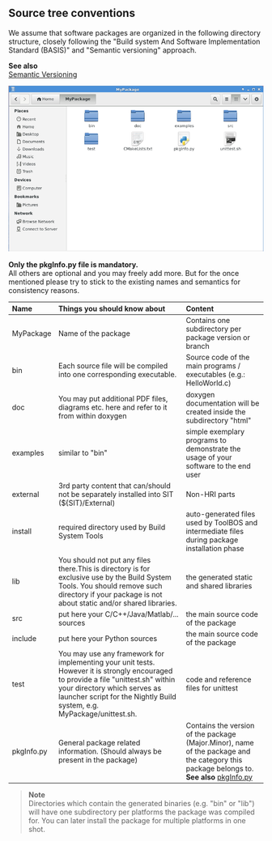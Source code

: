 ## Source tree conventions

We assume that software packages are organized in the following directory structure, closely following the
"Build system And Software Implementation Standard (BASIS)" and "Semantic versioning" approach.

**See also**  
[Semantic Versioning](https://semver.org/)

![ Typical package directory structure ](PackageStructure.png)


**Only the pkgInfo.py file is mandatory.**  
All others are optional and you may freely add more. But for the once mentioned 
please try to stick to the existing names and semantics for consistency reasons.



| Name           | Things you should know about                                                              | Content                                                              |
| :------------- |:-------------                                                                             | :-----                                                               |
| MyPackage      | Name of the package                                                                       | Contains one subdirectory per package version or branch              | 
| bin            | Each source file will be compiled into one corresponding executable.                      | Source code of the main programs / executables (e.g.: HelloWorld.c)  |
| doc            | You may put additional PDF files, diagrams etc. here and refer to it from within doxygen  | doxygen documentation will be created inside the subdirectory "html" |
| examples       | similar to "bin"                                                                          | simple exemplary programs to demonstrate the usage of your software to the end user | 
| external       | 3rd party content that can/should not be separately installed into SIT (${SIT}/External)  | Non-HRI parts                                                        |
| install        | required directory used by Build System Tools                                             | auto-generated files used by ToolBOS and intermediate files during package installation phase |
| lib            | You should not put any files there.This is directory is for exclusive use by the Build System Tools. You should remove such directory if your package is not about static and/or shared libraries.| the generated static and shared libraries |
| src            | put here your C/C++/Java/Matlab/... sources                                               | the main source code of the package |
| include        | put here your Python sources                                                              | the main source code of the package |
| test           | You may use any framework for implementing your unit tests. However it is strongly encouraged to provide a file "unittest.sh" within your directory which serves as launcher script for the Nightly Build system, e.g. MyPackage/unittest.sh. | code and reference files for unittest |
| pkgInfo.py     | General package related information. (Should always be present in the package)            | Contains the version of the package (Major.Minor), name of the package and the category this package belongs to. **See also** [pkgInfo.py](../Tools/BuildSystemTools/PkgInfo.md)|  


> **Note**  
>        Directories which contain the generated binaries (e.g. "bin" or "lib") will have one subdirectory per platforms 
>        the package was compiled for. You can later install the package for multiple platforms in one shot. 

